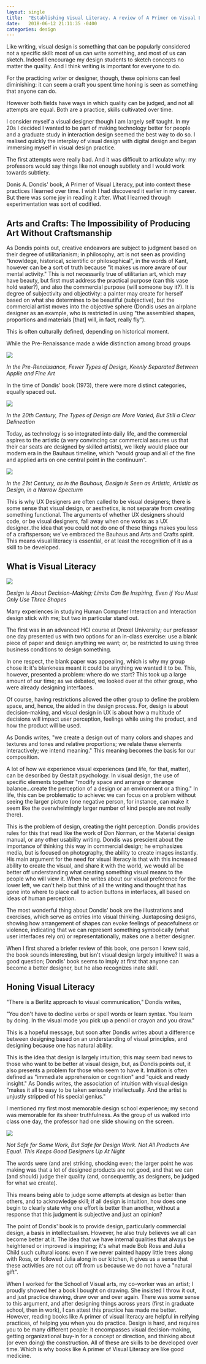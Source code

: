```yaml
---
layout: single
title:  "Establishing Visual Literacy. A review of A Primer on Visual Literacy"
date:   2018-06-12 21:11:35 -0400
categories: design
---
```


Like writing, visual design is something that can be popularly considered not a specific skill: most of us can write something, and most of us can sketch. Indeed I encourage my design students to sketch concepts no matter the quality. And I think writing is important for everyone to do.

For the practicing writer or designer, though, these opinions can feel diminishing: it can seem a craft you spent time honing is seen as something that anyone can do.

However both fields have ways in which quality can be judged, and not all attempts are equal. Both are a practice, skills cultivated over time.

I consider myself a visual designer though I am largely self taught. In my 20s I decided I wanted to be part of making technology better for people and a graduate study in interaction design seemed the best way to do so. I realised quickly the interplay of visual design with digital design and began immersing myself in visual design practice.

The first attempts were really bad. And it was difficult to articulate why: my professors would say things like not enough subtlety and I would work towards subtlety.

Donis A. Dondis' book, A Primer of Visual Literacy, put into context these practices I learned over time. I wish I had discovered it earlier in my career. But there was some joy in reading it after. What I learned through experimentation was sort of codified.

## Arts and Crafts: The Impossibility of Producing Art Without Craftsmanship

As Dondis points out, creative endeavors are subject to judgment based on their degree of utilitarianism; in philosophy, art is not seen as providing "knowldege, historical, scientific or philosophical", in the words of Kant, however can be a sort of truth because "it makes us more aware of our mental activity."  This is not necessarily true of utilitarian art, which may have beauty, but first must address the practical purpose (can this vase hold water?), and also the commercial purpose (will someone buy it?).  It is degree of subjectivity and objectivity: a painter may create for herself based on what she determines to be beautiful (subjective), but the commercial artist moves into the objective sphere (Dondis uses an airplane designer as an example, who is restricted in using "the assembled shapes, proportions and materials [that] will, in fact, really fly").

This is often culturally defined, depending on historical moment.

While the Pre-Renaissance made a wide distinction among broad groups

<img src="/assets/img/preren.png" />

*In the Pre-Renaissance, Fewer Types of Design, Keenly Separated Between Applie and Fine Art*

In the time of Dondis' book (1973), there were more distinct categories, equally spaced out.

<img src="/assets/img/mid20th.png" />

*In the 20th Century, The Types of Design are More Varied, But Still a Clear Delineation*

Today, as technology is so integrated into daily life, and the commercial aspires to the artistic (a very convincing car commercial assures us that their car seats are designed by skilled artists), we likely would place our modern era in the Bauhaus timeline, which "would group and all of the fine and applied arts on one central point in the continuum".

<img src="/assets/img/bauhaus.png" />

*In the 21st Century, as in the Bauhaus, Design is Seen as Artistic, Artistic as Design, in a Narrow Specturm*

This is why UX Designers are often called to be visual designers; there is some sense that visual design, or aesthetics, is not separate from creating something functional.  The arguments of whether UX designers should code, or be visual designers, fall away when one works as a UX designer..the idea that you could not do one of these things makes you less of a craftsperson; we've embraced the Bauhaus and Arts and Crafts spirit.  This means visual literacy is essential, or at least the recognition of it as a skill to be developed.

## What is Visual Literacy

<img src="/assets/img/shapes.png" />

*Design is About Decision-Making; Limits Can Be Inspiring, Even if You Must Only Use Three Shapes*

Many experiences in studying Human Computer Interaction and Interaction design stick with me; but two in particular stand out.

The first was in an advanced HCI course at Drexel University; our professor one day presented us with two options for an in-class exercise: use a blank piece of paper and design anything we want; or, be restricted to using three business conditions to design something.


In one respect, the blank paper was appealing, which is why my group chose it: it's blankness meant it could be anything we wanted it to be.  This, however, presented a problem: where do we start?  This took up a large amount of our time; as we debated, we looked over at the other group, who were already designing interfaces.

Of course, having restrictions allowed the other group to define the problem space, and, hence, the aided in the design process.  For, design is about decision-making, and visual design in UX is about how a multitude of decisions will impact user perception, feelings while using the product, and how the product will be used.

As Dondis writes, "we create a design out of many colors and shapes and textures and tones and relative proportions; we relate these elements interactively; we intend meaning."  This meaning becomes the basis for our composition.  

A lot of how we experience visual experiences (and life, for that, matter), can be described by Gestalt psychology. In visual design, the use of specific elements together "modify space and arrange or derange balance...create the perception of a design or an environment or a thing."  In life, this can be problematic to achieve: we can focus on a problem without seeing the larger picture (one negative person, for instance, can make it seem like the overwhelmingly larger number of kind people are not really there).

This is the problem of design, creating the right perception.  Dondis provides rules for this that read like the work of Don Norman, or the Material design manual, or any other usability writing.  Dondis was prescient about the importance of thinking this way in commercial design; he emphasizes media, but is focused on photography, the ability to create images instantly.  His main argument for the need for visual literacy is that with this increased ability to create the visual, and share it with the world, we would all be better off understanding what creating something visual means to the people who will view it. When he writes about our visual preference for the lower left, we can't help but think of all the writing and thought that has gone into where to place call to action buttons in interfaces, all based on ideas of human perception.

The most wonderful thing about Dondis' book are the illustrations and exercises, which serve as entries into visual thinking.  Juxtaposing designs, showing how arrangement of shapes can evoke feelings of peacefulness or violence, indicating that we can represent something symbolically (what user interfaces rely on) or representationally, makes one a better designer.

When I first shared a briefer review of this book, one person I knew said, the book sounds interesting, but isn't visual design largely intuitive? It was a good question; Dondis' book seems to imply at first that anyone can become a better designer, but he also recognizes inate skill.

## Honing Visual Literacy

"There is a Berlitz approach to visual communication," Dondis writes,

"You don't have to decline verbs or spell words or learn syntax.  You learn by doing. In the visual mode you pick up a pencil or crayon and you draw."

This is a hopeful message, but soon after Dondis writes about a difference between designing based on an understanding of visual principles, and designing because one has natural ability.

This is the idea that design is largely intuition; this may seem bad news to those who want to be better at visual design, but, as Dondis points out, it also presents a problem for those who seem to have it.  Intuition is often defined as "immediate apprehension or cognition" and "quick and ready insight."  As Dondis writes, the association of intuition with visual design "makes it all to easy to be taken seriously intellectually.  And the artist is unjustly stripped of his special genius."

I mentioned my first most memorable design school experience; my second was memorable for its sheer truthfulness.  As the group of us walked into class one day, the professor had one slide showing on the screen.


<img src="/assets/img/tonypro.png" />

*Not Safe for Some Work, But Safe for Design Work. Not All Products Are Equal. This Keeps Good Designers Up At Night*

The words were (and are) striking, shocking even; the larger point he was making was that a lot of designed products are not good, and that we can (and should) judge their quality (and, consequently, as designers, be judged for what we create).

This means being able to judge some attempts at design as better than others, and to acknowledge skill; if all design is intuition, how does one begin to clearly state why one effort is better than another, without a response that this judgment is subjective and just an opinion?  

The point of Dondis' book is to provide design, particularly commercial design, a basis in intellectualism.  However, he also truly believes we all can become better at it.  The idea that we have internal qualities that always be heightened or improved is inspiring; it's what made Bob Ross and Julia Child such cultural icons: even if we never painted happy little trees along with Ross, or followed Julia along in our kitchen, it gives us a sense that these activities are not cut off from us because we do not have a "natural gift".

When I worked for the School of Visual arts, my co-worker was an artist; I proudly showed her a book I bought on drawing.  She insisted I throw it out, and just practice drawing, draw over and over again.  There was some sense to this argument, and after designing things across years (first in graduate school, then in work), I can attest this practice has made me better.  However, reading books like A primer of visual literacy are helpful in reifying practices, of helping you when you do practice.  Design is hard, and requires you to be many different people: it encompasses visual decision-making, getting organizational buy-in for a concept or direction, and thinking about (or even doing) the construction.   All of these are skills to be developed over time.  Which is why books like A primer of Visual Literacy are like good medicine.
